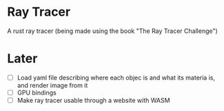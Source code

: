 # Ray Tracer

A rust ray tracer (being made using the book "The Ray Tracer Challenge")

# Later

- [ ] Load yaml file describing where each objec is and what its materia is, and render image from it
- [ ] GPU bindings
- [ ] Make ray tracer usable through a website with WASM 
